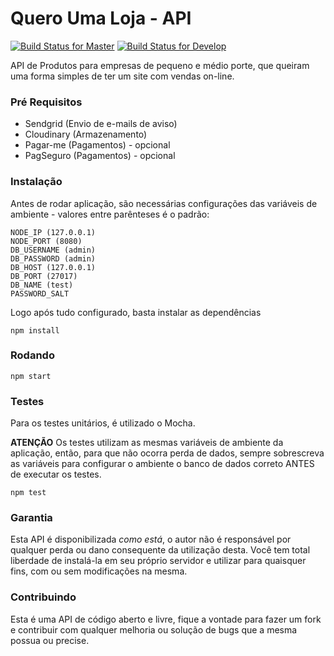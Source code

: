 # Quero Uma Loja - API

[![Build Status for Master](https://travis-ci.org/QueroUmaLoja/api-server.svg?branch=master)](https://travis-ci.org/QueroUmaLoja/api-server)
[![Build Status for Develop](https://travis-ci.org/QueroUmaLoja/api-server.svg?branch=develop)](https://travis-ci.org/QueroUmaLoja/api-server)

API de Produtos para empresas de pequeno e médio porte, que queiram uma forma simples de ter um site com vendas on-line.

### Pré Requisitos

- Sendgrid (Envio de e-mails de aviso)
- Cloudinary (Armazenamento)
- Pagar-me (Pagamentos) - opcional
- PagSeguro (Pagamentos) - opcional

### Instalação

Antes de rodar aplicação, são necessárias configurações das variáveis de ambiente - valores entre parênteses é o padrão:

```
NODE_IP (127.0.0.1)
NODE_PORT (8080)
DB_USERNAME (admin)
DB_PASSWORD (admin)
DB_HOST (127.0.0.1)
DB_PORT (27017)
DB_NAME (test)
PASSWORD_SALT
``` 

Logo após tudo configurado, basta instalar as dependências

```
npm install
```


### Rodando

```
npm start
```


### Testes

Para os testes unitários, é utilizado o Mocha.

**ATENÇÃO**
Os testes utilizam as mesmas variáveis de ambiente da aplicação, então, para que não ocorra perda de dados, sempre
sobrescreva as variáveis para configurar o ambiente o banco de dados correto ANTES de executar os testes.

```
npm test
```


### Garantia
Esta API é disponibilizada *como está*, o autor não é responsável por qualquer perda ou dano consequente da utilização 
desta. Você tem total liberdade de instalá-la em seu próprio servidor e utilizar para quaisquer fins, com ou sem 
modificações na mesma.

### Contribuindo
Esta é uma API de código aberto e livre, fique a vontade para fazer um fork e contribuir com qualquer melhoria ou solução
de bugs que a mesma possua ou precise.
